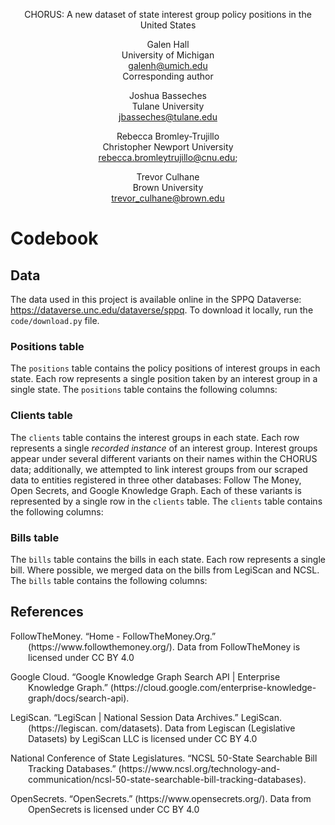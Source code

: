 <div style="text-align: center;">
<p>CHORUS: A new dataset of state interest group policy positions in the United States</p>


Galen Hall <br> 
University of Michigan <br>
galenh@umich.edu <br>
Corresponding author

Joshua Basseches <br>
Tulane University <br>
jbasseches@tulane.edu

Rebecca Bromley-Trujillo <br>
Christopher Newport University <br>
rebecca.bromleytrujillo@cnu.edu; 

Trevor Culhane <br> 
Brown University <br>
trevor_culhane@brown.edu <br>
</div>

# Codebook

## Data
The data used in this project is available online in the SPPQ Dataverse: https://dataverse.unc.edu/dataverse/sppq. To download it locally, run the `code/download.py` file.

### Positions table
The `positions` table contains the policy positions of interest groups in each state. Each row represents a single position taken by an interest group in a single state. The `positions` table contains the following columns:


### Clients table
The `clients` table contains the interest groups in each state. Each row represents a single _recorded instance_ of an interest group. Interest groups appear under several different variants on their names within the CHORUS data; additionally, we attempted to link interest groups from our scraped data to entities registered in three other databases: Follow The Money, Open Secrets, and Google Knowledge Graph. Each of these variants is represented by a single row in the `clients` table. The `clients` table contains the following columns:


### Bills table
The `bills` table contains the bills in each state. Each row represents a single bill. Where possible, we merged data on the bills from LegiScan and NCSL. The `bills` table contains the following columns:


## References

<p style="padding-left: 2em; text-indent: -2em;">
FollowTheMoney. “Home - FollowTheMoney.Org.” (https://www.followthemoney.org/). Data from FollowTheMoney is licensed under CC BY 4.0
</p>

<p style="padding-left: 2em; text-indent: -2em;">
Google Cloud. “Google Knowledge Graph Search API | Enterprise Knowledge Graph.” (https://cloud.google.com/enterprise-knowledge-graph/docs/search-api).
</p>

<p style="padding-left: 2em; text-indent: -2em;">
  LegiScan. “LegiScan | National Session Data Archives.” LegiScan. (https://legiscan.
com/datasets). Data from Legiscan (Legislative Datasets) by LegiScan LLC is licensed under CC BY 4.0
</p>

<p style="padding-left: 2em; text-indent: -2em;">
  National Conference of State Legislatures. “NCSL 50-State Searchable Bill Tracking Databases.” (https://www.ncsl.org/technology-and-communication/ncsl-50-state-searchable-bill-tracking-databases).
</p>

<p style="padding-left: 2em; text-indent: -2em;">
OpenSecrets. “OpenSecrets.” (https://www.opensecrets.org/). Data from OpenSecrets is licensed under CC BY 4.0
</p>





